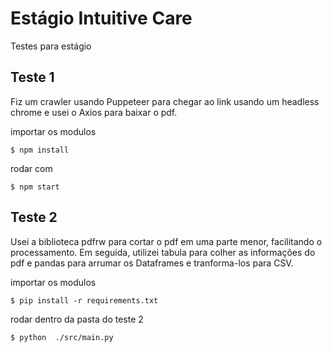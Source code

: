 # Estágio Intuitive Care
Testes para estágio

## Teste 1 
Fiz um crawler usando Puppeteer para chegar ao link usando um
headless chrome e usei o Axios para baixar o pdf.



importar os modulos 
```
$ npm install
```
rodar com
```
$ npm start
```

## Teste 2
Usei a biblioteca pdfrw para cortar o pdf em uma parte menor, facilitando o processamento.
Em seguida, utilizei tabula para colher as informações do pdf e pandas para arrumar os Dataframes e tranforma-los para CSV.




importar os modulos
```
$ pip install -r requirements.txt
```
rodar dentro da pasta do teste 2
```
$ python  ./src/main.py
```
